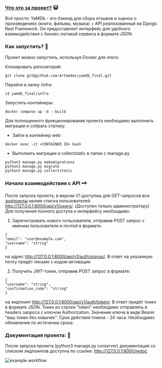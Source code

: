 ### [Что это за проект?](http://130.193.42.52/redoc/) :smiley_cat:
Всё просто: YaMDb - это бэкенд для сбора отзывов и оценок о произведениях (книги, фильмы, музыка) + API реализованный на Django Rest Framework.
Он предоставляет интерфейс для удобного взаимодействия с бизнес-логикой сервиса в формате JSON.

### Как запустить? :space_invader:
Проект можно запустить, используя Docker для этого:

Клонировать репозиторий:

```
git clone git@github.com:Artem4es/yamdb_final.git
```
Перейти в папку /infra

```
cd yamdb_final/infra
```

Запустить контейнеры:

```
docker compose up -d --build
```

Для полноценного функционирования проекта необходимо выполнить миграции и собрать статику:
- Зайти в контейнер web

```
docker exec -it <CONTAINER ID> bash
```

- Выполнить миграции и сollectstatic в папке с manage.py

```
python3 manage.py makemigrations
python3 manage.py migrate
python3 manage.py collectstatic
```


### Начало взаимодействия с API :old_key:
После запуска проекта, в версии V1 доступны для GET-запросов все [эндпоинты](http://127.0.0.1:8000/api/v1/) кроме списка пользователей http://127.0.0.1:8000/api/v1/users/. (Доступен только администратору)
Для получения полного доступа к интерфейсу необходимо: 

1. Зарегистровать нового пользователя, отправив POST запрос 
с именем пользователя и почтой в формате:

```
{
"email": "user@example.com",
"username": "string"
}
```
на адрес http://127.0.0.1:8000/api/v1/auth/signup/. В ответ на указанную почту придёт письмо с кодом активации.

2. Получить JWT-токен, отправив POST запрос в формате: 
```
{
"username": "string",
"confirmation_code": "string"
}
```
на эндпоинт http://127.0.0.1:8000/api/v1/auth/token/. В ответ придёт токен в формате JSON.
Токен из строки "token" необходимо отправлять в headers запроса с ключом Authorization. Значение ключа в виде Bearer "ваш токен без ковычек".
Срок действия токена - 24 часа. Необходимо обновление по истечении срока.

### Документация проекта: :blue_book:
После запуска проекта (python3 manage.py runserver) документация со списком эндпоинтов доступна по ссылке:
http://127.0.0.1:8000/redoc

![example workflow](https://github.com/artem4es/yamdb_final/actions/workflows/yamdb_workflow.yml/badge.svg)
